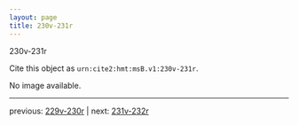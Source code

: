 ```yaml
---
layout: page
title: 230v-231r
---
```


230v-231r

Cite this object as `urn:cite2:hmt:msB.v1:230v-231r`.

No image available. 



---

previous: [229v-230r](../229v-230r/) | next: [231v-232r](../231v-232r/)